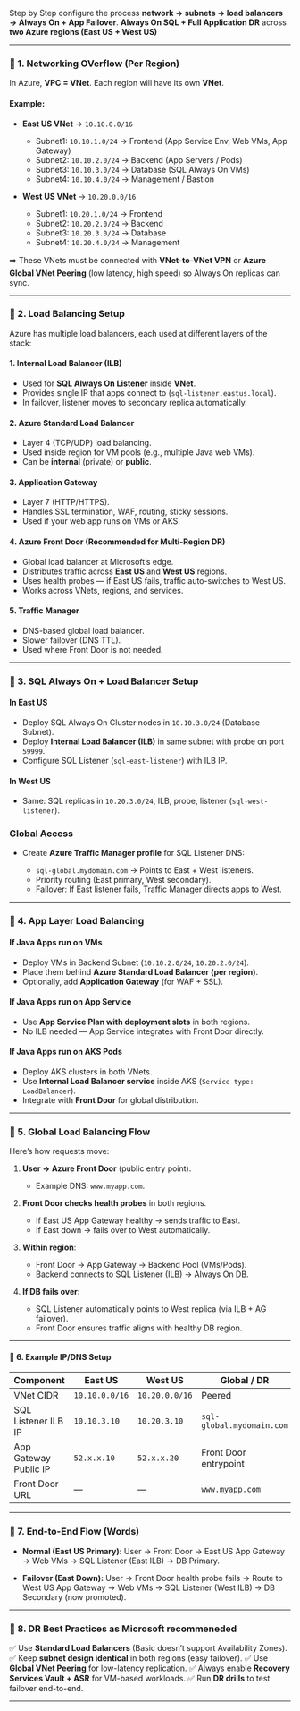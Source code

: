 Step by Step configure the process **network → subnets → load balancers → Always On + App Failover**.
**Always On SQL + Full Application DR** across **two Azure regions (East US + West US)**

---

### 🔹 1. Networking OVerflow (Per Region)

In Azure, **VPC = VNet**. Each region will have its own **VNet**.

#### Example:

* **East US VNet** → `10.10.0.0/16`

  * Subnet1: `10.10.1.0/24` → Frontend (App Service Env, Web VMs, App Gateway)
  * Subnet2: `10.10.2.0/24` → Backend (App Servers / Pods)
  * Subnet3: `10.10.3.0/24` → Database (SQL Always On VMs)
  * Subnet4: `10.10.4.0/24` → Management / Bastion

* **West US VNet** → `10.20.0.0/16`

  * Subnet1: `10.20.1.0/24` → Frontend
  * Subnet2: `10.20.2.0/24` → Backend
  * Subnet3: `10.20.3.0/24` → Database
  * Subnet4: `10.20.4.0/24` → Management

➡️ These VNets must be connected with **VNet-to-VNet VPN** or **Azure Global VNet Peering** (low latency, high speed) so Always On replicas can sync.

---

### 🔹 2. Load Balancing Setup 

Azure has multiple load balancers, each used at different layers of the stack:

#### 1. **Internal Load Balancer (ILB)**

* Used for **SQL Always On Listener** inside **VNet**.
* Provides single IP that apps connect to (`sql-listener.eastus.local`).
* In failover, listener moves to secondary replica automatically.

#### 2. **Azure Standard Load Balancer**

* Layer 4 (TCP/UDP) load balancing.
* Used inside region for VM pools (e.g., multiple Java web VMs).
* Can be **internal** (private) or **public**.

#### 3. **Application Gateway**

* Layer 7 (HTTP/HTTPS).
* Handles SSL termination, WAF, routing, sticky sessions.
* Used if your web app runs on VMs or AKS.

#### 4. **Azure Front Door (Recommended for Multi-Region DR)**

* Global load balancer at Microsoft’s edge.
* Distributes traffic across **East US** and **West US** regions.
* Uses health probes — if East US fails, traffic auto-switches to West US.
* Works across VNets, regions, and services.

#### 5. **Traffic Manager**

* DNS-based global load balancer.
* Slower failover (DNS TTL).
* Used where Front Door is not needed.

---

### 🔹 3. SQL Always On + Load Balancer Setup

#### In **East US**

* Deploy SQL Always On Cluster nodes in `10.10.3.0/24` (Database Subnet).
* Deploy **Internal Load Balancer (ILB)** in same subnet with probe on port `59999`.
* Configure SQL Listener (`sql-east-listener`) with ILB IP.

#### In **West US**

* Same: SQL replicas in `10.20.3.0/24`, ILB, probe, listener (`sql-west-listener`).

### Global Access

* Create **Azure Traffic Manager profile** for SQL Listener DNS:

  * `sql-global.mydomain.com` → Points to East + West listeners.
  * Priority routing (East primary, West secondary).
  * Failover: If East listener fails, Traffic Manager directs apps to West.

---

### 🔹 4. App Layer Load Balancing

#### If Java Apps run on **VMs**

* Deploy VMs in Backend Subnet (`10.10.2.0/24`, `10.20.2.0/24`).
* Place them behind **Azure Standard Load Balancer (per region)**.
* Optionally, add **Application Gateway** (for WAF + SSL).

#### If Java Apps run on **App Service**

* Use **App Service Plan with deployment slots** in both regions.
* No ILB needed — App Service integrates with Front Door directly.

#### If Java Apps run on **AKS Pods**

* Deploy AKS clusters in both VNets.
* Use **Internal Load Balancer service** inside AKS (`Service type: LoadBalancer`).
* Integrate with **Front Door** for global distribution.

---

### 🔹 5. Global Load Balancing Flow

Here’s how requests move:

1. **User → Azure Front Door** (public entry point).

   * Example DNS: `www.myapp.com`.

2. **Front Door checks health probes** in both regions.

   * If East US App Gateway healthy → sends traffic to East.
   * If East down → fails over to West automatically.

3. **Within region**:

   * Front Door → App Gateway → Backend Pool (VMs/Pods).
   * Backend connects to SQL Listener (ILB) → Always On DB.

4. **If DB fails over**:

   * SQL Listener automatically points to West replica (via ILB + AG failover).
   * Front Door ensures traffic aligns with healthy DB region.

---

#### 🔹 6. Example IP/DNS Setup

| Component             | East US        | West US        | Global / DR               |
| --------------------- | -------------- | -------------- | ------------------------- |
| VNet CIDR             | `10.10.0.0/16` | `10.20.0.0/16` | Peered                    |
| SQL Listener ILB IP   | `10.10.3.10`   | `10.20.3.10`   | `sql-global.mydomain.com` |
| App Gateway Public IP | `52.x.x.10`    | `52.x.x.20`    | Front Door entrypoint     |
| Front Door URL        | —              | —              | `www.myapp.com`           |

---

### 🔹 7. End-to-End Flow (Words)

* **Normal (East US Primary):**
  User → Front Door → East US App Gateway → Web VMs → SQL Listener (East ILB) → DB Primary.

* **Failover (East Down):**
  User → Front Door health probe fails → Route to West US App Gateway → Web VMs → SQL Listener (West ILB) → DB Secondary (now promoted).

---

### 🔹 8. DR Best Practices as Microsoft recommeneded 

✅ Use **Standard Load Balancers** (Basic doesn’t support Availability Zones).
✅ Keep **subnet design identical** in both regions (easy failover).
✅ Use **Global VNet Peering** for low-latency replication.
✅ Always enable **Recovery Services Vault + ASR** for VM-based workloads.
✅ Run **DR drills** to test failover end-to-end.

---

